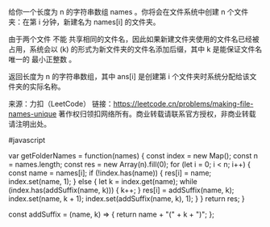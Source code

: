 给你一个长度为 n 的字符串数组 names 。你将会在文件系统中创建 n 个文件夹：在第 i 分钟，新建名为 names[i] 的文件夹。

由于两个文件 不能 共享相同的文件名，因此如果新建文件夹使用的文件名已经被占用，系统会以 (k) 的形式为新文件夹的文件名添加后缀，其中 k 是能保证文件名唯一的 最小正整数 。

返回长度为 n 的字符串数组，其中 ans[i] 是创建第 i 个文件夹时系统分配给该文件夹的实际名称。

来源：力扣（LeetCode）
链接：https://leetcode.cn/problems/making-file-names-unique
著作权归领扣网络所有。商业转载请联系官方授权，非商业转载请注明出处。

#javascript

var getFolderNames = function(names) {
    const index = new Map();
    const n = names.length;
    const res = new Array(n).fill(0);
    for (let i = 0; i < n; i++) {
        const name = names[i];
        if (!index.has(name)) {
            res[i] = name;
            index.set(name, 1);
        } else {
            let k = index.get(name);
            while (index.has(addSuffix(name, k))) {
                k++;
            }
            res[i] = addSuffix(name, k);
            index.set(name, k + 1);
            index.set(addSuffix(name, k), 1);
        }
    }
    return res;
}

const addSuffix = (name, k) => {
    return name + "(" + k + ")";
};